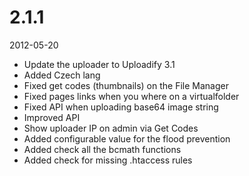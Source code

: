 # 2.1.1

2012-05-20

- Update the uploader to Uploadify 3.1
- Added Czech lang
- Fixed get codes (thumbnails) on the File Manager
- Fixed pages links when you where on a virtualfolder
- Fixed API when uploading base64 image string
- Improved API
- Show uploader IP on admin via Get Codes
- Added configurable value for the flood prevention
- Added check all the bcmath functions
- Added check for missing .htaccess rules
